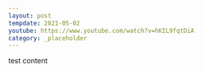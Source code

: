 ```yaml
---
layout: post
tempdate: 2021-05-02
youtube: https://www.youtube.com/watch?v=hKIL9fqtDiA
category: _placeholder
---
```

test content